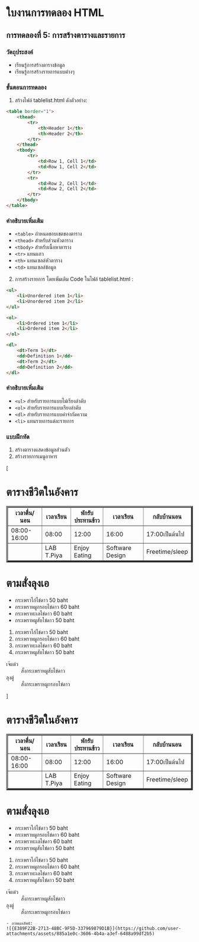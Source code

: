 # ใบงานการทดลอง HTML

## การทดลองที่ 5: การสร้างตารางและรายการ
### วัตถุประสงค์
- เรียนรู้การสร้างตารางข้อมูล
- เรียนรู้การสร้างรายการแบบต่างๆ

### ขั้นตอนการทดลอง
1. สร้างไฟล์ tablelist.html ดังตัวอย่าง:
```html
<table border="1">
    <thead>
        <tr>
            <th>Header 1</th>
            <th>Header 2</th>
        </tr>
    </thead>
    <tbody>
        <tr>
            <td>Row 1, Cell 1</td>
            <td>Row 1, Cell 2</td>
        </tr>
        <tr>
            <td>Row 2, Cell 1</td>
            <td>Row 2, Cell 2</td>
        </tr>
    </tbody>
</table>
```

### คำอธิบายเพิ่มเติม
- `<table>` กำหนดขอบเขตของตาราง
- `<thead>` สำหรับส่วนหัวตาราง
- `<tbody>` สำหรับเนื้อหาตาราง
- `<tr>` แทนแถว
- `<th>` แทนเซลล์หัวตาราง
- `<td>` แทนเซลล์ข้อมูล

2. การสร้างรายการ โดยเพิ่มเติม Code ในไฟล์ tablelist.html :
```html
<ul>
    <li>Unordered item 1</li>
    <li>Unordered item 2</li>
</ul>

<ol>
    <li>Ordered item 1</li>
    <li>Ordered item 2</li>
</ol>

<dl>
    <dt>Term 1</dt>
    <dd>Definition 1</dd>
    <dt>Term 2</dt>
    <dd>Definition 2</dd>
</dl>
```

### คำอธิบายเพิ่มเติม
- `<ul>` สำหรับรายการแบบไม่เรียงลำดับ
- `<ol>` สำหรับรายการแบบเรียงลำดับ
- `<dl>` สำหรับรายการแบบคำจำกัดความ
- `<li>` แทนรายการแต่ละรายการ

### แบบฝึกหัด
1. สร้างตารางแสดงข้อมูลส่วนตัว
2. สร้างรายการเมนูอาหาร

[<table border="4">
    <h1>ตารางชีวิตในอังคาร</h1>
    <thead>
        <tr>
            <th>เวลาตื่น/นอน</th>
            <th>เวลาเรียน</th>
            <th>พักรับประทานข้าว</th>
            <th>เวลาเรียน</th>
            <th>กลับบ้านนอน</th>
        </tr>
    </thead>
    <tbody>
        <tr>
            <td>08:00-16:00</td>
            <td>08:00</td>
            <td>12:00</td>
            <td>16:00</td>
            <td>17:00เป็นต้นไป</td>
        </tr>
        <tr>
            <td></td>
            <td>LAB T.Piya</td>
            <td>Enjoy Eating</td>
            <td>Software Design</td>
            <td>Freetime/sleep</td>
        </tr>
    </tbody>
</table>
<h1>ตามสั่งลุงเอ</h1>
<ul>
    <li>กระเพราไก่ไข่ดาว 50 baht</li>
    <li>กระเพราหมูกรอบไข่ดาว 60 baht</li>
    <li>กระเพราทะเลไข่ดาว 60 baht</li>
    <li>กระเพราหมูสับไข่ดาว 50 baht</li>
</ul>

<ol>
    <li>กระเพราไก่ไข่ดาว 50 baht</li>
    <li>กระเพราหมูกรอบไข่ดาว 60 baht</li>
    <li>กระเพราทะเลไข่ดาว 60 baht</li>
    <li>กระเพราหมูสับไข่ดาว 50 baht</li>
</ol>

<dl>
    <dt>เจ๊แต๋ว</dt>
    <dd>สั่งกระเพราหมูสับไข่ดาว</dd>
    <dt>ลุงตู่</dt>
    <dd>สั่งกระเพราหมูกรอบไข่ดาว</dd>
</dl>]
<table border="4">
    <h1>ตารางชีวิตในอังคาร</h1>
    <thead>
        <tr>
            <th>เวลาตื่น/นอน</th>
            <th>เวลาเรียน</th>
            <th>พักรับประทานข้าว</th>
            <th>เวลาเรียน</th>
            <th>กลับบ้านนอน</th>
        </tr>
    </thead>
    <tbody>
        <tr>
            <td>08:00-16:00</td>
            <td>08:00</td>
            <td>12:00</td>
            <td>16:00</td>
            <td>17:00เป็นต้นไป</td>
        </tr>
        <tr>
            <td></td>
            <td>LAB T.Piya</td>
            <td>Enjoy Eating</td>
            <td>Software Design</td>
            <td>Freetime/sleep</td>
        </tr>
    </tbody>
</table>
<h1>ตามสั่งลุงเอ</h1>
<ul>
    <li>กระเพราไก่ไข่ดาว 50 baht</li>
    <li>กระเพราหมูกรอบไข่ดาว 60 baht</li>
    <li>กระเพราทะเลไข่ดาว 60 baht</li>
    <li>กระเพราหมูสับไข่ดาว 50 baht</li>
</ul>

<ol>
    <li>กระเพราไก่ไข่ดาว 50 baht</li>
    <li>กระเพราหมูกรอบไข่ดาว 60 baht</li>
    <li>กระเพราทะเลไข่ดาว 60 baht</li>
    <li>กระเพราหมูสับไข่ดาว 50 baht</li>
</ol>

<dl>
    <dt>เจ๊แต๋ว</dt>
    <dd>สั่งกระเพราหมูสับไข่ดาว</dd>
    <dt>ลุงตู่</dt>
    <dd>สั่งกระเพราหมูกรอบไข่ดาว</dd>
</dl>

```
- ภาพผลลัพธ์:
![{E389F22B-2713-48BC-9F5D-337969879D1B}](https://github.com/user-attachments/assets/885a1e0c-3606-4b4a-a3ef-6488a99df2b5)


